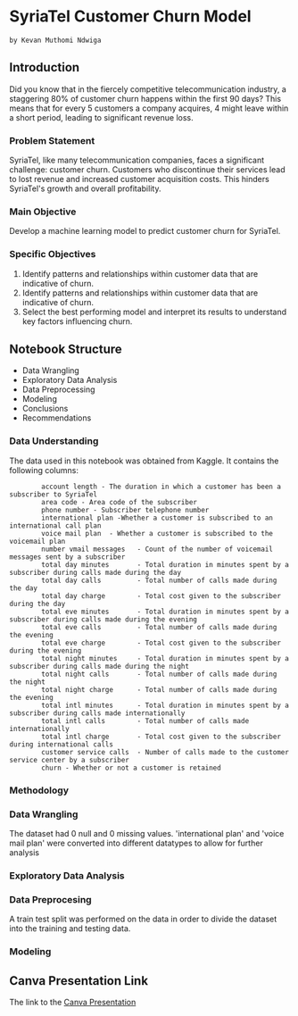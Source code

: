 # SyriaTel Customer Churn Model
    by Kevan Muthomi Ndwiga
## Introduction
Did you know that in the fiercely competitive telecommunication industry, a staggering 80% of customer churn happens within the first 90 days?  This means that for every 5 customers a company acquires, 4 might leave within a short period, leading to significant revenue loss.

### Problem Statement
SyriaTel, like many telecommunication companies, faces a significant challenge: customer churn. Customers who discontinue their services lead to lost revenue and increased customer acquisition costs. This hinders SyriaTel's growth and overall profitability.

### Main Objective
Develop a machine learning model to predict customer churn for SyriaTel.

### Specific Objectives
  1. Identify patterns and relationships within customer data that are indicative of churn.
  2. Identify patterns and relationships within customer data that are indicative of churn.
  3. Select the best performing model and interpret its results to understand key factors influencing churn.

## Notebook Structure
- Data Wrangling
- Exploratory Data Analysis
- Data Preprocessing
- Modeling
- Conclusions
- Recommendations

### Data Understanding
The data used in this notebook was obtained from Kaggle. It contains the following columns:
            
            account length - The duration in which a customer has been a subscriber to SyriaTel            
            area code - Area code of the subscriber        
            phone number - Subscriber telephone number              
            international plan -Whether a customer is subscribed to an international call plan
            voice mail plan  - Whether a customer is subscribed to the voicemail plan
            number vmail messages   - Count of the number of voicemail messages sent by a subscriber
            total day minutes       - Total duration in minutes spent by a subscriber during calls made during the day 
            total day calls         - Total number of calls made during the day
            total day charge        - Total cost given to the subscriber during the day
            total eve minutes       - Total duration in minutes spent by a subscriber during calls made during the evening
            total eve calls         - Total number of calls made during the evening
            total eve charge        - Total cost given to the subscriber during the evening
            total night minutes     - Total duration in minutes spent by a subscriber during calls made during the night
            total night calls       - Total number of calls made during the night 
            total night charge      - Total number of calls made during the evening
            total intl minutes      - Total duration in minutes spent by a subscriber during calls made internationally
            total intl calls        - Total number of calls made internationally
            total intl charge       - Total cost given to the subscriber during international calls
            customer service calls  - Number of calls made to the customer service center by a subscriber
            churn - Whether or not a customer is retained

### Methodology
### Data Wrangling
The dataset had 0 null and 0 missing values. 'international plan' and 'voice mail plan' were converted into different datatypes to allow for further analysis

### Exploratory Data Analysis
### Data Preprocesing
A train test split was performed on the data in order to divide the dataset into the training and testing data.
### Modeling










## Canva Presentation Link
The link to the [Canva Presentation](https://www.canva.com/design/DAF_HMwFw10/Vw1AUyZcAAV0t2lUz4gbug/edit?utm_content=DAF_HMwFw10&utm_campaign=designshare&utm_medium=link2&utm_source=sharebuttonhttps://www.canva.com/design/DAF_HMwFw10/Vw1AUyZcAAV0t2lUz4gbug/edit?utm_content=DAF_HMwFw10&utm_campaign=designshare&utm_medium=link2&utm_source=sharebutton)
